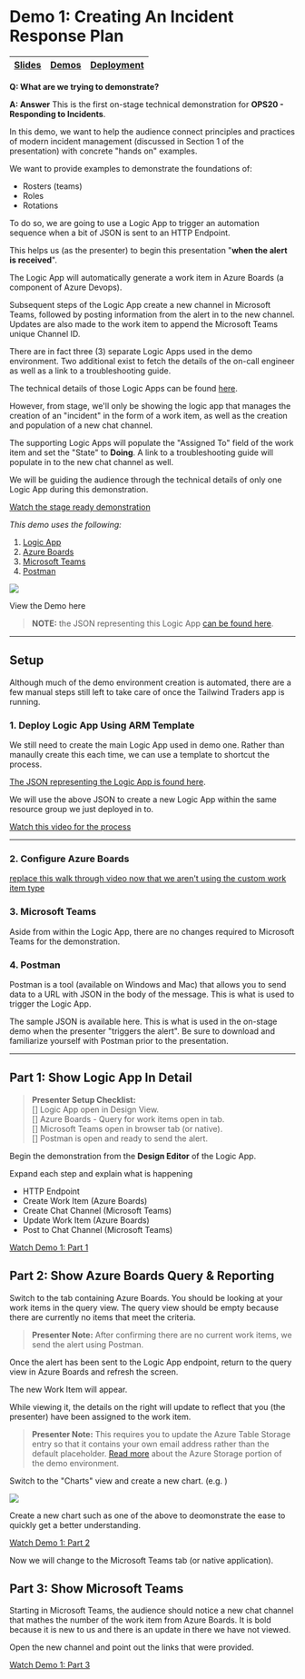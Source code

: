 # Demo 1: Creating An Incident Response Plan

| [Slides](/ops20/slides/README.md) | [Demos](/ops20/demos/README.md) | [Deployment](/ops20/deployment/README.md) | 
|--------|-------|------------|

**Q: What are we trying to demonstrate?**

**A: Answer**
This is the first on-stage technical demonstration for **OPS20 - Responding to Incidents**. 

In this demo, we want to help the audience connect principles and practices of modern incident management (discussed in Section 1 of the presentation) with concrete "hands on" examples.

We want to provide examples to demonstrate the foundations of:

- Rosters (teams)
- Roles
- Rotations

To do so, we are going to use a Logic App to trigger an automation sequence when a bit of JSON is sent to an HTTP Endpoint. 

This helps us (as the presenter) to begin this presentation "**when the alert is received**". 

The Logic App will automatically generate a work item in Azure Boards (a component of Azure Devops).

Subsequent steps of the Logic App create a new channel in Microsoft Teams, followed by posting information from the alert in to the new channel. Updates are also made to the work item to append the Microsoft Teams unique Channel ID.

There are in fact three (3) separate Logic Apps used in the demo environment. Two additional exist to fetch the details of the on-call engineer as well as a link to a troubleshooting guide.

The technical details of those Logic Apps can be found [here](https://coming.soon).

However, from stage, we'll only be showing the logic app that manages the creation of an "incident" in the form of a work item, as well as the creation and population of a new chat channel.

The supporting Logic Apps will populate the "Assigned To" field of the work item and set the "State" to **Doing**. A link to a troubleshooting guide will populate in to the new chat channel as well.

We will be guiding the audience through the technical details of only one Logic App during this demonstration.

[Watch the stage ready demonstration](https://coming.soon)

*This demo uses the following:*

1. [Logic App](../../tools/README.md)
2. [Azure Boards](../../tools/README.md)
3. [Microsoft Teams](../../tools/README.md)
4. [Postman](../../tools/README.md)

![](https://globaleventcdn.blob.core.windows.net/assets/ops/ops20/slide_thumbnails/Slide47.png)

View the Demo here

>**NOTE:** the JSON representing this Logic App [can be found here](deployment/azuredeploy-la-main.json).

---

## Setup

Although much of the demo environment creation is automated, there are a few manual steps still left to take care of once the Tailwind Traders app is running.

### 1. Deploy Logic App Using ARM Template

We still need to create the main Logic App used in demo one. Rather than manaully create this each time, we can use a template to shortcut the process. 

[The JSON representing the Logic App is found here](deployment/logic_apps/azuredeploy-la-main.json).

We will use the above JSON to create a new Logic App within the same resource group we just deployed in to.

[Watch this video for the process](https://globaleventcdn.blob.core.windows.net/assets/ops/ops20/video/06_Deploy_Logic_App_From_Template.mp4)

---

### 2. Configure Azure Boards

[replace this walk through video now that we aren't using the custom work item type](https://globaleventcdn.blob.core.windows.net/assets/ops/ops20/video/08_Azure_Boards_Setup.mp4)

### 3. Microsoft Teams

Aside from within the Logic App, there are no changes required to Microsoft Teams for the demonstration.

### 4. Postman

Postman is a tool (available on Windows and Mac) that allows you to send data to a URL with JSON in the body of the message. This is what is used to trigger the Logic App.

The sample JSON is available here. This is what is used in the on-stage demo when the presenter "triggers the alert". Be sure to download and familiarize yourself with Postman prior to the presentation.

---

## Part 1: Show Logic App In Detail

> **Presenter Setup Checklist:** <br />[] Logic App open in Design View.<br />[] Azure Boards - Query for work items open in tab.<br />[] Microsoft Teams open in browser tab (or native).<br />[] Postman is open and ready to send the alert.

Begin the demonstration from the **Design Editor** of the Logic App.

Expand each step and explain what is happening

- HTTP Endpoint
- Create Work Item (Azure Boards)
- Create Chat Channel (Microsoft Teams)
- Update Work Item (Azure Boards)
- Post to Chat Channel (Microsoft Teams)

[Watch Demo 1: Part 1](https://coming.soon)

## Part 2: Show Azure Boards Query & Reporting

Switch to the tab containing Azure Boards. You should be looking at your work items in the query view. The query view should be empty because there are currently no items that meet the criteria.

>**Presenter Note:** After confirming there are no current work items, we send the alert using Postman.

Once the alert has been sent to the Logic App endpoint, return to the query view in Azure Boards and refresh the screen.

The new Work Item will appear.

While viewing it, the details on the right will update to reflect that you (the presenter) have been assigned to the work item.

>**Presenter Note:** This requires you to update the Azure Table Storage entry so that it contains your own email address rather than the default placeholder. [Read more](https://coming.soon) about the Azure Storage portion of the demo environment.

Switch to the "Charts" view and create a new chart. (e.g. )

![](https://globaleventcdn.blob.core.windows.net/assets/ops/ops20/screenshots/demo1_part2_00.png)

Create a new chart such as one of the above to deomonstrate the ease to quickly get a better understanding.

[Watch Demo 1: Part 2](https://coming.soon)

Now we will change to the Microsoft Teams tab (or native application).

## Part 3: Show Microsoft Teams

Starting in Microsoft Teams, the audience should notice a new chat channel that mathes the number of the work item from Azure Boards. It is bold because it is new to us and there is an update in there we have not viewed.

Open the new channel and point out the links that were provided.

[Watch Demo 1: Part 3](https://coming.soon)